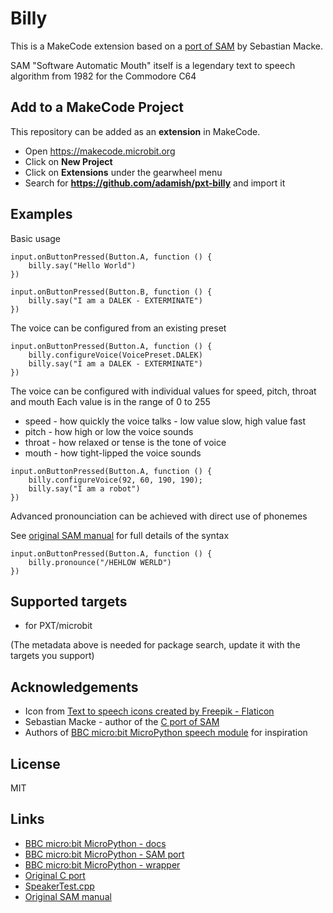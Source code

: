 # Billy

This is a MakeCode extension based on a [port of SAM](https://github.com/s-macke/SAM) by Sebastian Macke. 

SAM "Software Automatic Mouth" itself is a legendary text to speech algorithm from 1982 for the Commodore C64

## Add to a MakeCode Project

This repository can be added as an **extension** in MakeCode.

- Open https://makecode.microbit.org
- Click on **New Project**
- Click on **Extensions** under the gearwheel menu
- Search for **https://github.com/adamish/pxt-billy** and import it

## Examples

Basic usage

```block
input.onButtonPressed(Button.A, function () {
    billy.say("Hello World")
})

input.onButtonPressed(Button.B, function () {
    billy.say("I am a DALEK - EXTERMINATE")
})
```

The voice can be configured from an existing preset

```
input.onButtonPressed(Button.A, function () {
    billy.configureVoice(VoicePreset.DALEK)
    billy.say("I am a DALEK - EXTERMINATE")
})
```

The voice can be configured with individual values for speed, pitch, throat and mouth 
Each value is in the range of 0 to 255

* speed - how quickly the voice talks - low value slow, high value fast
* pitch - how high or low the voice sounds
* throat - how relaxed or tense is the tone of voice
* mouth - how tight-lipped the voice sounds

```
input.onButtonPressed(Button.A, function () {
    billy.configureVoice(92, 60, 190, 190);
    billy.say("I am a robot")
})
```

Advanced pronounciation can be achieved with direct use of phonemes

See [original SAM manual](https://github.com/discordier/sam/blob/master/docs/manual.md) for full details of the syntax 

```block
input.onButtonPressed(Button.A, function () {
    billy.pronounce("/HEHLOW WERLD")
})
```

## Supported targets

* for PXT/microbit

(The metadata above is needed for package search, update it with the targets you support)

## Acknowledgements
* Icon from [Text to speech icons created by Freepik - Flaticon](https://www.flaticon.com/free-icons/text-to-speech)
* Sebastian Macke - author of the [C port of SAM](https://github.com/s-macke/SAM)
* Authors of [BBC micro:bit MicroPython speech module](https://github.com/bbcmicrobit/micropython/tree/master/source/lib/sam) for inspiration

## License 

MIT

## Links

 * [BBC micro:bit MicroPython - docs](https://microbit-micropython.readthedocs.io/en/latest/tutorials/speech.html)
 * [BBC micro:bit MicroPython - SAM port](https://github.com/bbcmicrobit/micropython/tree/master/source/lib/sam)
 * [BBC micro:bit MicroPython - wrapper](https://github.com/bbcmicrobit/micropython/blob/master/source/microbit/modspeech.c)
 * [Original C port](https://github.com/s-macke/SAM)
 * [SpeakerTest.cpp](https://github.com/lancaster-university/microbit-v2-samples/blob/master/source/samples/SpeakerTest.cpp)
 * [Original SAM manual](https://archive.org/details/user_manual_s.a.m.)
 